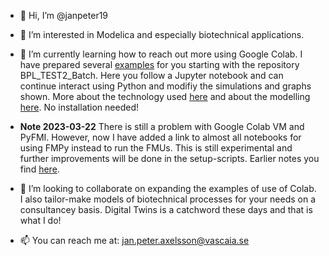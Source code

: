 - 👋 Hi, I’m @janpeter19
- 👀 I’m interested in Modelica and especially biotechnical applications.
- 🌱 I’m currently learning how to reach out more using Google Colab. I have prepared several 
[examples](https://github.com/janpeter19/References/blob/main/Examples_used.md)
for you starting with the repository BPL_TEST2_Batch. Here you follow a Jupyter notebook and can continue interact using Python and modifiy the simulations and graphs shown. More about the technology used
[here](https://github.com/janpeter19/References/blob/main/Technology_used.md) and about the modelling 
[here](https://github.com/janpeter19/References/blob/main/Modelling_used.md).
No installation needed! 

- **Note 2023-03-22** There is still a problem with Google Colab VM and PyFMI.  However,  now I have added a link to almost all notebooks for using FMPy instead to run the FMUs. This is still experimental and further improvements will be done in the setup-scripts.  Earlier notes you find [here](https://github.com/janpeter19/References/blob/main/Notes.md).

- 💞️ I’m looking to collaborate on expanding the examples of use of Colab. I also tailor-make models of biotechnical processes for your needs on a consultancey basis. Digital Twins is a catchword these days and that is what I do!
- 📫 You can reach me at: jan.peter.axelsson@vascaia.se

<!---
janpeter19/janpeter19 is a ✨ special ✨ repository because its `README.md` (this file) appears on your GitHub profile.
You can click the Preview link to take a look at your changes.
--->

